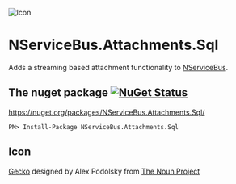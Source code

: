 ![Icon](https://raw.githubusercontent.com/SimonCropp/NServiceBus.Attachments/master/icon.png)

NServiceBus.Attachments.Sql
===========================

Adds a streaming based attachment functionality to [NServiceBus](https://docs.particular.net/nservicebus/).


## The nuget package  [![NuGet Status](http://img.shields.io/nuget/v/NServiceBus.Attachments.Sql.svg?style=flat)](https://www.nuget.org/packages/NServiceBus.Attachments.Sql/)

https://nuget.org/packages/NServiceBus.Attachments.Sql/

    PM> Install-Package NServiceBus.Attachments.Sql


## Icon

<a href="http://thenounproject.com/term/gecko/258949/" target="_blank">Gecko</a> designed by Alex Podolsky from <a href="http://thenounproject.com/" target="_blank">The Noun Project</a>
